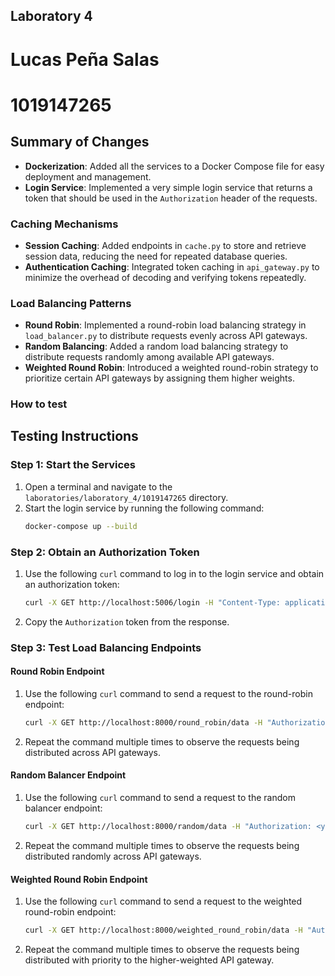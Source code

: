 ## Laboratory 4
# Lucas Peña Salas
# 1019147265

## Summary of Changes
- **Dockerization**: Added all the services to a Docker Compose file for easy deployment and management.
- **Login Service**: Implemented a very simple login service that returns a token that should be used in the `Authorization` header of the requests. 

### Caching Mechanisms

- **Session Caching**: Added endpoints in `cache.py` to store and retrieve session data, reducing the need for repeated database queries.
- **Authentication Caching**: Integrated token caching in `api_gateway.py` to minimize the overhead of decoding and verifying tokens repeatedly.

### Load Balancing Patterns
- **Round Robin**: Implemented a round-robin load balancing strategy in `load_balancer.py` to distribute requests evenly across API gateways.
- **Random Balancing**: Added a random load balancing strategy to distribute requests randomly among available API gateways.
- **Weighted Round Robin**: Introduced a weighted round-robin strategy to prioritize certain API gateways by assigning them higher weights.

### How to test

## Testing Instructions

### Step 1: Start the Services
1. Open a terminal and navigate to the `laboratories/laboratory_4/1019147265` directory.
2. Start the login service by running the following command:
   ```bash
   docker-compose up --build
   ```

### Step 2: Obtain an Authorization Token
1. Use the following `curl` command to log in to the login service and obtain an authorization token:
   ```bash
   curl -X GET http://localhost:5006/login -H "Content-Type: application/json"
   ```
2. Copy the `Authorization` token from the response.

### Step 3: Test Load Balancing Endpoints

#### Round Robin Endpoint
1. Use the following `curl` command to send a request to the round-robin endpoint:
   ```bash
   curl -X GET http://localhost:8000/round_robin/data -H "Authorization: <your_token>"
   ```
2. Repeat the command multiple times to observe the requests being distributed across API gateways.

#### Random Balancer Endpoint
1. Use the following `curl` command to send a request to the random balancer endpoint:
   ```bash
   curl -X GET http://localhost:8000/random/data -H "Authorization: <your_token>"
   ```
2. Repeat the command multiple times to observe the requests being distributed randomly across API gateways.

#### Weighted Round Robin Endpoint
1. Use the following `curl` command to send a request to the weighted round-robin endpoint:
   ```bash
   curl -X GET http://localhost:8000/weighted_round_robin/data -H "Authorization: <your_token>"
   ```
2. Repeat the command multiple times to observe the requests being distributed with priority to the higher-weighted API gateway.



